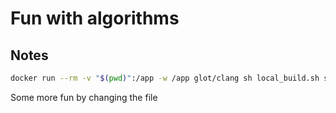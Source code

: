 # Fun with algorithms

## Notes

```sh
docker run --rm -v "$(pwd)":/app -w /app glot/clang sh local_build.sh soln
```






Some more fun by changing the file
